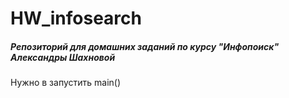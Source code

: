 # HW_infosearch

##### Репозиторий для домашних заданий по курсу "Инфопоиск" Александры Шахновой

Нужно в запустить main()
